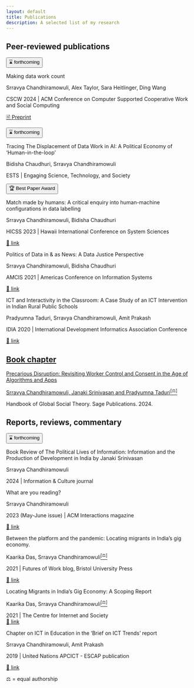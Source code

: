 ```yaml
---
layout: default
title: Publications
description: A selected list of my research
---
```


## Peer-reviewed publications

<button clas=infopill>⌛ forthcoming</button>
<p class="what">Making data work count</p>
<p class="who">Srravya Chandhiramowuli, Alex Taylor, Sara Heitlinger, Ding Wang</p>
<p class="where">CSCW 2024 | ACM Conference on Computer Supported Cooperative Work and Social Computing</p>
<a class=linkpill href="https://arxiv.org/abs/2311.18046">🗎 Preprint</a>
	
<button clas=infopill>⌛ forthcoming</button>
<p class="what">Tracing The Displacement of Data Work in AI: A Political Economy of ‘Human-in-the-loop’</p>
<p class="who">Bidisha Chaudhuri, Srravya Chandhiramowuli</p>
<p class="where">ESTS | Engaging Science, Technology, and Society</p>

<button clas=infopill>🏆 Best Paper Award</button>
<p class="what">Match made by humans: A critical enquiry into human-machine configurations in data labelling</p>
<p class="who">Srravya Chandhiramowuli, Bidisha Chaudhuri</p>
<p class="where">HICSS 2023 | Hawaii International Conference on System Sciences</p>
<a class=linkpill href="https://hdl.handle.net/10125/102882">🔗 link</a>

<p class="what">Politics of Data in & as News: A Data Justice Perspective</p>
<p class="who">Srravya Chandhiramowuli, Bidisha Chaudhuri</p>
<p class="where">AMCIS 2021 | Americas Conference on Information Systems</p>
<a class=linkpill href="https://aisel.aisnet.org/amcis2021/global_develop/global_develop/13">🔗 link</a>

<p class="what">ICT and Interactivity in the Classroom: A Case Study of an ICT Intervention in Indian Rural Public Schools</p>
<p class="who">Pradyumna Taduri, Srravya Chandhiramowuli, Amit Prakash</p>
<p class="where">IDIA 2020 | International Development Informatics Association Conference</p>
<a class=linkpill href="https://doi.org/10.1007/978-3-030-52014-4_2">🔗 link</p>

## Book chapter

<p class="what">Precarious Disruption: Revisiting Worker Control and Consent in the Age of Algorithms and Apps</p>
<p class="who">Srravya Chandhiramowuli, Janaki Srinivasan and Pradyumna Taduri<a href="#equalauthorship"><sup>[⚖]</sup></a></p>
<p class="where">Handbook of Global Social Theory. Sage Publications. 2024.</p>

## Reports, reviews, commentary   

<button clas=infopill>⌛ forthcoming</button>
<p class="what">Book Review of The Political Lives of Information: Information and the Production of Development in India by Janaki Srinivasan</p>
<p class="who">Srravya Chandhiramowuli</p>
<p class="where">2024 | Information & Culture journal</p>

<p class="what">What are you reading?</p>
<p class="who">Srravya Chandhiramowuli</p>
<p class="where">2023 (May-June issue) | ACM Interactions magazine</p>
<a class=linkpill href="https://interactions.acm.org/archive/view/may-june-2023/srravya-chandhiramowuli">🔗 link</a>

<p class="what">Between the platform and the pandemic: Locating migrants in India’s gig economy.</p>
<p class="who">Kaarika Das, Srravya Chandhiramowuli<a href="#equalauthorship"><sup>[⚖]</sup></a></p>
<p class="where">2021 | Futures of Work blog, Bristol University Press</p>
<a class=linkpill href="https://futuresofwork.co.uk/2021/03/16/caught-between-the-platform-and-the-pandemic-locating-migrants-in-indias-gig-economy/">🔗 link</a>

<p class="what">Locating Migrants in India’s Gig Economy: A Scoping Report</p>
<p class="who">Kaarika Das, Srravya Chandhiramowuli<a href="#equalauthorship"><sup>[⚖]</sup></a></p>
<p class="where">2021 | The Centre for Internet and Society<br>
<a class=linkpill href="https://cis-india.org/raw/locating-migrants-in-indias-gig-economy-a-scoping-report">🔗 link</a>

<p class="what">Chapter on ICT in Education in the ‘Brief on ICT Trends’ report</p>
<p class="who">Srravya Chandhiramowuli, Amit Prakash</p>
<p class="where">2019 | United Nations APCICT - ESCAP publication</p>
<a class=linkpill href="https://www.unapcict.org/sites/default/files/inline-files/ICT%20TRENDS_%20ICT%20for%20Education.pdf">🔗 link</a>

<p id="equalauthorship">⚖ = equal authorship</p>
